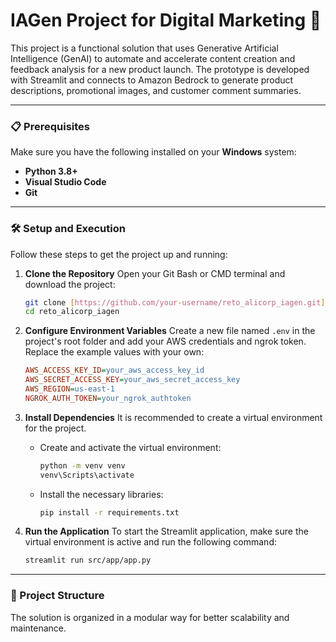 # IAGen Project for Digital Marketing 🤖

This project is a functional solution that uses Generative Artificial Intelligence (GenAI) to automate and accelerate content creation and feedback analysis for a new product launch. The prototype is developed with Streamlit and connects to Amazon Bedrock to generate product descriptions, promotional images, and customer comment summaries.

---

### 📋 Prerequisites

Make sure you have the following installed on your **Windows** system:
* **Python 3.8+**
* **Visual Studio Code**
* **Git**

---

### 🛠️ Setup and Execution

Follow these steps to get the project up and running:

1.  **Clone the Repository**
    Open your Git Bash or CMD terminal and download the project:
    ```bash
    git clone [https://github.com/your-username/reto_alicorp_iagen.git](https://github.com/your-username/reto_alicorp_iagen.git)
    cd reto_alicorp_iagen
    ```

2.  **Configure Environment Variables**
    Create a new file named `.env` in the project's root folder and add your AWS credentials and ngrok token. Replace the example values with your own:
    ```ini
    AWS_ACCESS_KEY_ID=your_aws_access_key_id
    AWS_SECRET_ACCESS_KEY=your_aws_secret_access_key
    AWS_REGION=us-east-1
    NGROK_AUTH_TOKEN=your_ngrok_authtoken
    ```

3.  **Install Dependencies**
    It is recommended to create a virtual environment for the project.
    * Create and activate the virtual environment:
        ```bash
        python -m venv venv
        venv\Scripts\activate
        ```
    * Install the necessary libraries:
        ```bash
        pip install -r requirements.txt
        ```

4.  **Run the Application**
    To start the Streamlit application, make sure the virtual environment is active and run the following command:
    ```bash
    streamlit run src/app/app.py
    ```

---

### 📂 Project Structure

The solution is organized in a modular way for better scalability and maintenance.